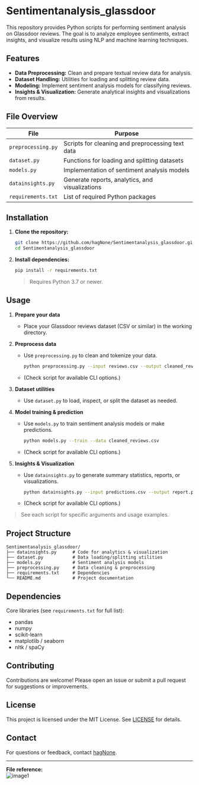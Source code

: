 # Sentimentanalysis_glassdoor

This repository provides Python scripts for performing sentiment analysis on Glassdoor reviews. The goal is to analyze employee sentiments, extract insights, and visualize results using NLP and machine learning techniques.

## Features

- **Data Preprocessing:** Clean and prepare textual review data for analysis.
- **Dataset Handling:** Utilities for loading and splitting review data.
- **Modeling:** Implement sentiment analysis models for classifying reviews.
- **Insights & Visualization:** Generate analytical insights and visualizations from results.

## File Overview

| File                | Purpose                                               |
|---------------------|------------------------------------------------------|
| `preprocessing.py`  | Scripts for cleaning and preprocessing text data      |
| `dataset.py`        | Functions for loading and splitting datasets          |
| `models.py`         | Implementation of sentiment analysis models           |
| `datainsights.py`   | Generate reports, analytics, and visualizations       |
| `requirements.txt`  | List of required Python packages                      |

## Installation

1. **Clone the repository:**
   ```bash
   git clone https://github.com/hagNone/Sentimentanalysis_glassdoor.git
   cd Sentimentanalysis_glassdoor
   ```

2. **Install dependencies:**
   ```bash
   pip install -r requirements.txt
   ```
   > Requires Python 3.7 or newer.

## Usage

1. **Prepare your data**
   - Place your Glassdoor reviews dataset (CSV or similar) in the working directory.

2. **Preprocess data**
   - Use `preprocessing.py` to clean and tokenize your data.
     ```bash
     python preprocessing.py --input reviews.csv --output cleaned_reviews.csv
     ```
   - (Check script for available CLI options.)

3. **Dataset utilities**
   - Use `dataset.py` to load, inspect, or split the dataset as needed.

4. **Model training & prediction**
   - Use `models.py` to train sentiment analysis models or make predictions.
     ```bash
     python models.py --train --data cleaned_reviews.csv
     ```
   - (Check script for available CLI options.)

5. **Insights & Visualization**
   - Use `datainsights.py` to generate summary statistics, reports, or visualizations.
     ```bash
     python datainsights.py --input predictions.csv --output report.png
     ```
   - (Check script for available CLI options.)

> See each script for specific arguments and usage examples.

## Project Structure

```
Sentimentanalysis_glassdoor/
├── datainsights.py      # Code for analytics & visualization
├── dataset.py           # Data loading/splitting utilities
├── models.py            # Sentiment analysis models
├── preprocessing.py     # Data cleaning & preprocessing
├── requirements.txt     # Dependencies
└── README.md            # Project documentation
```

## Dependencies

Core libraries (see `requirements.txt` for full list):

- pandas
- numpy
- scikit-learn
- matplotlib / seaborn
- nltk / spaCy

## Contributing

Contributions are welcome! Please open an issue or submit a pull request for suggestions or improvements.

## License

This project is licensed under the MIT License. See [LICENSE](LICENSE) for details.

## Contact

For questions or feedback, contact [hagNone](https://github.com/hagNone).

---

**File reference:**  
![image1](image1)
